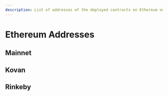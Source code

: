 ```yaml
---
description: List of addresses of the deployed contracts on Ethereum networks
---
```


# Ethereum Addresses

## Mainnet



## Kovan



## Rinkeby

